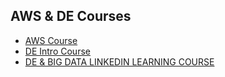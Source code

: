 <h2> AWS & DE Courses </h2>


* [AWS Course](https://www.linkedin.com/learning/aws-essential-training-for-developers/birth-of-the-cloud-ec2-and-s3?autoplay=true&u=77964786) 
* [DE Intro Course](https://www.linkedin.com/learning/data-engineering-foundations/introduction-to-data-engineering?autoSkip=true&autoplay=true&resume=false&u=77964786)
* [DE & BIG DATA LINKEDIN LEARNING COURSE](https://www.linkedin.com/learning/paths/become-a-data-engineer-mastering-the-concepts?u=77964786)